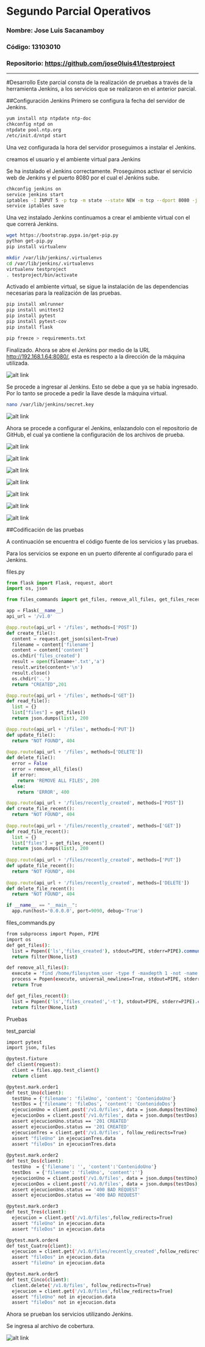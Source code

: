 # Segundo Parcial Operativos
### Nombre: Jose Luis Sacanamboy
### Código: 13103010
### Repositorio: https://github.com/jose0luis41/testproject

---------

#Desarrollo
Este parcial consta de la realización de pruebas a través de la herramienta Jenkins, a los servicios que se realizaron en el anterior parcial.

##Configuración Jenkins
Primero se configura la fecha del servidor de Jenkins.

```sh
yum install ntp ntpdate ntp-doc
chkconfig ntpd on
ntpdate pool.ntp.org
/etc/init.d/ntpd start
```
Una vez configurada la hora del servidor proseguimos a instalar el Jenkins.

creamos el usuario y el ambiente virtual para Jenkins

Se ha instalado el Jenkins correctamente. Proseguimos activar el servicio web de Jenkins y el puerto 8080 por el cual el Jenkins sube.

```sh
chkconfig jenkins on
service jenkins start
iptables -I INPUT 5 -p tcp -m state --state NEW -m tcp --dport 8080 -j ACCEPT
service iptables save
```
Una vez instalado Jenkins continuamos a crear el ambiente virtual con el que correrá Jenkins.

```sh
wget https://bootstrap.pypa.io/get-pip.py
python get-pip.py
pip install virtualenv

mkdir /var/lib/jenkins/.virtualenvs
cd /var/lib/jenkins/.virtualenvs
virtualenv testproject
. testproject/bin/activate
```

Activado el ambiente virtual, se sigue la instalación de las dependencias necesarias para la realización de las pruebas.

```sh
pip install xmlrunner
pip install unittest2
pip install pytest
pip install pytest-cov
pip install flask

pip freeze > requirements.txt
```
Finalizado. Ahora se abre el Jenkins por medio de la URL http://192.168.1.64:8080/, esta es respecto a la dirección de la máquina utilizada.

![alt link](https://github.com/jose0luis41/testproject/blob/master/images/CapturaDos.PNG)

Se procede a ingresar al Jenkins. Esto se debe a que ya se había ingresado. Por lo tanto se procede a pedir la llave desde la máquina virtual.

```sh
nano /var/lib/jenkins/secret.key
```

![alt link](https://github.com/jose0luis41/testproject/blob/master/images/CapturaDos.PNG)

Ahora se procede a configurar el Jenkins, enlazandolo con el repositorio de GitHub, el cual ya contiene la configuración de los archivos de prueba.

![alt link](https://github.com/jose0luis41/testproject/blob/master/images/CapturaCuatro.PNG)

![alt link](https://github.com/jose0luis41/testproject/blob/master/images/CapturaCinco.PNG)

![alt link](https://github.com/jose0luis41/testproject/blob/master/images/CapturaSeis.PNG)

![alt link](https://github.com/jose0luis41/testproject/blob/master/images/CapturaSiete.PNG)

![alt link](https://github.com/jose0luis41/testproject/blob/master/images/CapturaOnce.png)

![alt link](https://github.com/jose0luis41/testproject/blob/master/images/CapturaOctavo.PNG)

![alt link](https://github.com/jose0luis41/testproject/blob/master/images/CapturaNueve.PNG)

##Codificación de las pruebas

A continuación se encuentra el código fuente de los servicios y las pruebas.

Para los servicios se expone en un puerto diferente al configurado para el Jenkins.

files.py

```py
from flask import Flask, request, abort
import os, json

from files_commands import get_files, remove_all_files, get_files_recent

app = Flask(__name__)
api_url = '/v1.0'

@app.route(api_url + '/files', methods=['POST'])
def create_file():
  content = request.get_json(silent=True)
  filename = content['filename']
  content = content['content']
  os.chdir('files_created')
  result = open(filename+'.txt','a')
  result.write(content+'\n')
  result.close()
  os.chdir('..')
  return "CREATED",201

@app.route(api_url + '/files', methods=['GET'])
def read_file():
  list = {}
  list["files"] = get_files()
  return json.dumps(list), 200

@app.route(api_url + '/files', methods=['PUT'])
def update_file():
  return "NOT FOUND", 404
  
@app.route(api_url + '/files', methods=['DELETE'])
def delete_file():
  error = False
  error = remove_all_files()
  if error:
    return 'REMOVE ALL FILES', 200
  else:
    return 'ERROR', 400

@app.route(api_url + '/files/recently_created', methods=['POST'])
def create_file_recent():
  return "NOT FOUND", 404
  
@app.route(api_url + '/files/recently_created', methods=['GET'])
def read_file_recent():
  list = {}
  list["files"] = get_files_recent()
  return json.dumps(list), 200
  
@app.route(api_url + '/files/recently_created', methods=['PUT'])
def update_file_recent():
  return "NOT FOUND", 404
  
@app.route(api_url + '/files/recently_created', methods=['DELETE'])
def delete_file_recent():
  return "NOT FOUND", 404

if __name__ == "__main__":
  app.run(host='0.0.0.0', port=9090, debug='True')
```
files_commands.py

```sh
from subprocess import Popen, PIPE
import os
def get_files():
  list = Popen(('ls','files_created'), stdout=PIPE, stderr=PIPE).communicate()[0].split('\n')
  return filter(None,list)

def remove_all_files():
  execute = 'find /home/filesystem_user -type f -maxdepth 1 -not -name ".*" -exec rm {} \;'  	
  process = Popen(execute, universal_newlines=True, stdout=PIPE, stderr=PIPE, shell=True).communicate()
  return True

def get_files_recent():
  list = Popen(('ls','files_created','-t'), stdout=PIPE, stderr=PIPE).communicate()[0].split('\n')
  return filter(None,list)
  ```
  
  Pruebas
  
  test_parcial
  
  ```sh
  import pytest
import json, files

@pytest.fixture
def client(request):
    client = files.app.test_client()
    return client

@pytest.mark.order1
def test_Uno(client):
    testUno = {'filename': 'fileUno', 'content': 'ContenidoUno'}
    testDos = {'filename': 'fileDos', 'content': 'ContenidoDos'}
    ejecucionUno = client.post('/v1.0/files', data = json.dumps(testUno), content_type='application/json')
    ejecucionDos = client.post('/v1.0/files', data = json.dumps(testDos), content_type='application/json')
    assert ejecucionUno.status == '201 CREATED'
    assert ejecucionDos.status == '201 CREATED'
    ejecucionTres = client.get('/v1.0/files', follow_redirects=True)
    assert "fileUno" in ejecucionTres.data
    assert "fileDos" in ejecucionTres.data
    
@pytest.mark.order2
def test_Dos(client):
    testUno  = {'filename': '', 'content':'ContenidoUno'}
    testDos  = {'filename': 'fileUno', 'content':''}
    ejecucionUno = client.post('/v1.0/files', data = json.dumps(testUno), content_type='application/json')
    ejecucionDos = client.post('/v1.0/files', data = json.dumps(testDos), content_type='application/json')
    assert ejecucionUno.status == '400 BAD REQUEST'
    assert ejecucionDos.status == '400 BAD REQUEST'
  
@pytest.mark.order3
def test_Tres(client):
    ejecucion = client.get('/v1.0/files',follow_redirects=True)
    assert "fileUno" in ejecucion.data
    assert "fileDos" in ejecucion.data  
  
@pytest.mark.order4
def test_Cuatro(client):
    ejecucion = client.get('/v1.0/files/recently_created',follow_redirects=True)
    assert "fileDos" in ejecucion.data
    assert "fileUno" in ejecucion.data

@pytest.mark.order5
def test_Cinco(client):
    client.delete('/v1.0/files', follow_redirects=True)
    ejecucion = client.get('/v1.0/files',follow_redirects=True)
    assert "fileUno" not in ejecucion.data
    assert "fileDos" not in ejecucion.data
 ```
 
 Ahora se prueban los servicios utilizando Jenkins.
 
 Se ingresa al archivo de cobertura.
 
 ![alt link](https://github.com/jose0luis41/testproject/blob/master/images/CapturaDoce.jpg)
